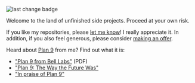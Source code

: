 ![last change badge](https://img.shields.io/github/last-commit/EdoardoLaGreca/EdoardoLaGreca?label=last%20change)

Welcome to the land of unfinished side projects. Proceed at your own risk.

If you like my repositories, please [let me know](https://edolg.net/contacts)! I really appreciate it. In addition, if you also feel generous, please consider [making an offer](https://edolg.net/repos/donations).

Heard about [Plan 9](https://en.wikipedia.org/wiki/Plan_9_from_Bell_Labs) from me? Find out what it is:

- ["Plan 9 from Bell Labs"](https://9p.io/sys/doc/9.pdf) (PDF)
- ["Plan 9: The Way the Future Was"](http://www.catb.org/esr/writings/taoup/html/plan9.html)
- ["In praise of Plan 9"](https://drewdevault.com/2022/11/12/In-praise-of-Plan-9.html)
